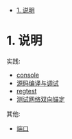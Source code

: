 <!-- TOC -->

- [1. 说明](#1-说明)

<!-- /TOC -->


<a id="markdown-1-说明" name="1-说明"></a>
# 1. 说明

实践:
* [console](./console.md)
* [源码编译与调试](./源码编译与调试.md)
* [regtest](./regtest.md)
* [测试网络双向锚定](./测试网络双向锚定.md)

其他:
* [端口](./端口.md)
